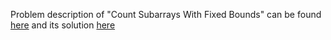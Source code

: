 Problem description of "Count Subarrays With Fixed Bounds" can be found [here](https://leetcode.com/problems/count-subarrays-with-fixed-bounds/) and its solution [here](https://github.com/aurimas13/Solutions-To-Problems/blob/main/LeetCode/Java%20Solutions/Count%20Subarrays%20With%20Fixed%20Bounds/count.java)